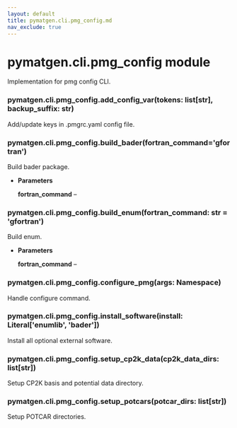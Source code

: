 ```yaml
---
layout: default
title: pymatgen.cli.pmg_config.md
nav_exclude: true
---
```


# pymatgen.cli.pmg_config module

Implementation for pmg config CLI.


### pymatgen.cli.pmg_config.add_config_var(tokens: list[str], backup_suffix: str)
Add/update keys in .pmgrc.yaml config file.


### pymatgen.cli.pmg_config.build_bader(fortran_command='gfortran')
Build bader package.


* **Parameters**

    **fortran_command** –



### pymatgen.cli.pmg_config.build_enum(fortran_command: str = 'gfortran')
Build enum.


* **Parameters**

    **fortran_command** –



### pymatgen.cli.pmg_config.configure_pmg(args: Namespace)
Handle configure command.


### pymatgen.cli.pmg_config.install_software(install: Literal['enumlib', 'bader'])
Install all optional external software.


### pymatgen.cli.pmg_config.setup_cp2k_data(cp2k_data_dirs: list[str])
Setup CP2K basis and potential data directory.


### pymatgen.cli.pmg_config.setup_potcars(potcar_dirs: list[str])
Setup POTCAR directories.